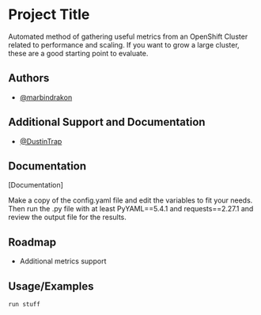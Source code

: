 
# Project Title

Automated method of gathering useful metrics from an OpenShift Cluster related to performance and scaling. If you want to grow a large cluster, these are a good starting point to evaluate.


## Authors

- [@marbindrakon](https://github.com/marbindrakon)

## Additional Support and Documentation

- [@DustinTrap](https://github.com/DustinTrap)


## Documentation

[Documentation]

Make a copy of the config.yaml file and edit the variables to fit your needs. Then run the .py file with at least PyYAML==5.4.1 and requests==2.27.1 and review the output file for the results.
## Roadmap

- Additional metrics support


## Usage/Examples

```
run stuff

```

